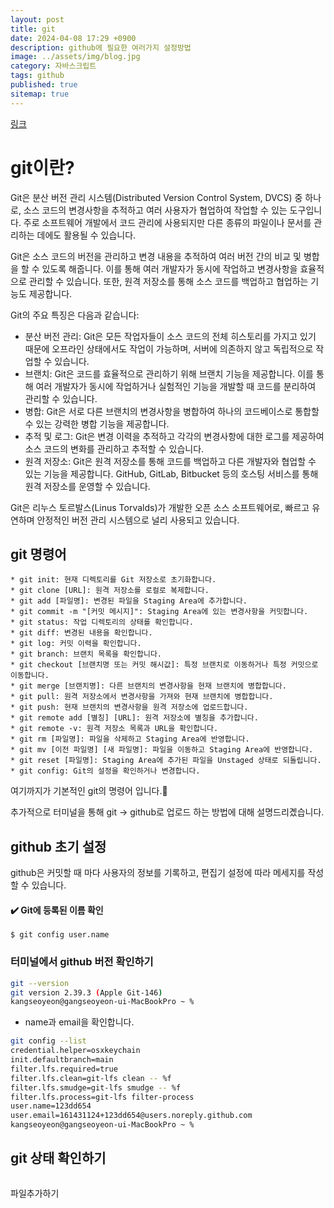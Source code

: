 ```yaml
---
layout: post
title: git
date: 2024-04-08 17:29 +0900
description: github에 필요한 여러가지 설정방법
image: ../assets/img/blog.jpg
category: 자바스크립트
tags: github
published: true
sitemap: true
---
```


[링크](https://github.com/123dd654/123dd654.github.io)


# git이란?<br />

Git은 분산 버전 관리 시스템(Distributed Version Control System, DVCS) 중 하나로, 소스 코드의 변경사항을 추적하고 여러 사용자가 협업하여 작업할 수 있는 도구입니다. 주로 소프트웨어 개발에서 코드 관리에 사용되지만 다른 종류의 파일이나 문서를 관리하는 데에도 활용될 수 있습니다.

Git은 소스 코드의 버전을 관리하고 변경 내용을 추적하여 여러 버전 간의 비교 및 병합을 할 수 있도록 해줍니다. 이를 통해 여러 개발자가 동시에 작업하고 변경사항을 효율적으로 관리할 수 있습니다. 또한, 원격 저장소를 통해 소스 코드를 백업하고 협업하는 기능도 제공합니다.

Git의 주요 특징은 다음과 같습니다:

* 분산 버전 관리: Git은 모든 작업자들이 소스 코드의 전체 히스토리를 가지고 있기 때문에 오프라인 상태에서도 작업이 가능하며, 서버에 의존하지 않고 독립적으로 작업할 수 있습니다.
* 브랜치: Git은 코드를 효율적으로 관리하기 위해 브랜치 기능을 제공합니다. 이를 통해 여러 개발자가 동시에 작업하거나 실험적인 기능을 개발할 때 코드를 분리하여 관리할 수 있습니다.
* 병합: Git은 서로 다른 브랜치의 변경사항을 병합하여 하나의 코드베이스로 통합할 수 있는 강력한 병합 기능을 제공합니다.
* 추적 및 로그: Git은 변경 이력을 추적하고 각각의 변경사항에 대한 로그를 제공하여 소스 코드의 변화를 관리하고 추적할 수 있습니다.
* 원격 저장소: Git은 원격 저장소를 통해 코드를 백업하고 다른 개발자와 협업할 수 있는 기능을 제공합니다. GitHub, GitLab, Bitbucket 등의 호스팅 서비스를 통해 원격 저장소를 운영할 수 있습니다.

Git은 리누스 토르발스(Linus Torvalds)가 개발한 오픈 소스 소프트웨어로, 빠르고 유연하며 안정적인 버전 관리 시스템으로 널리 사용되고 있습니다.



## git 명령어 
```
* git init: 현재 디렉토리를 Git 저장소로 초기화합니다.
* git clone [URL]: 원격 저장소를 로컬로 복제합니다.
* git add [파일명]: 변경된 파일을 Staging Area에 추가합니다.
* git commit -m "[커밋 메시지]": Staging Area에 있는 변경사항을 커밋합니다.
* git status: 작업 디렉토리의 상태를 확인합니다.
* git diff: 변경된 내용을 확인합니다.
* git log: 커밋 이력을 확인합니다.
* git branch: 브랜치 목록을 확인합니다.
* git checkout [브랜치명 또는 커밋 해시값]: 특정 브랜치로 이동하거나 특정 커밋으로 이동합니다.
* git merge [브랜치명]: 다른 브랜치의 변경사항을 현재 브랜치에 병합합니다.
* git pull: 원격 저장소에서 변경사항을 가져와 현재 브랜치에 병합합니다.
* git push: 현재 브랜치의 변경사항을 원격 저장소에 업로드합니다.
* git remote add [별칭] [URL]: 원격 저장소에 별칭을 추가합니다.
* git remote -v: 원격 저장소 목록과 URL을 확인합니다.
* git rm [파일명]: 파일을 삭제하고 Staging Area에 반영합니다.
* git mv [이전 파일명] [새 파일명]: 파일을 이동하고 Staging Area에 반영합니다.
* git reset [파일명]: Staging Area에 추가된 파일을 Unstaged 상태로 되돌립니다.
* git config: Git의 설정을 확인하거나 변경합니다.
```

여기까지가 기본적인 git의 명령어 입니다.🫠




추가적으로 터미널을 통해 git -> github로 업로드 하는 방법에 대해 설명드리곘습니다.

## github 초기 설정
github은 커밋할 때 마다 사용자의 정보를 기록하고, 편집기 설정에 따라 메세지를 작성할 수 있습니다.<br />

<h4>✔️ Git에 등록된 이름 확인</h4>

``$ git config user.name
``      




<!-- <h4 id="#">✔️ Git에 등록된 이름 확인</h4>
<pre><code class="lenguage-git"> $ git config user.name</code></pre>

<h4 id="#">✔️ Git에 등록된 이메일 확인</h4>
<pre><code class="lenguage-git"> $ git config user.email</code></pre>

<p>위의 명령어로 기존에 등록된 이름과 이메일을 확인합니다!

<h4 id="#">✨ 계정 변경하기 ✨</h4>
<pre><code class="lenguage-git">
git config --global user.name "계정이름"
git config --global user.email "이메일 주소"</code></pre> -->

### 터미널에서 github 버전 확인하기
````bash
git --version
git version 2.39.3 (Apple Git-146)
kangseoyeon@gangseoyeon-ui-MacBookPro ~ % 
````

- name과 email을 확인합니다.
````bash
git config --list
credential.helper=osxkeychain
init.defaultbranch=main
filter.lfs.required=true
filter.lfs.clean=git-lfs clean -- %f
filter.lfs.smudge=git-lfs smudge -- %f
filter.lfs.process=git-lfs filter-process
user.name=123dd654
user.email=161431124+123dd654@users.noreply.github.com
kangseoyeon@gangseoyeon-ui-MacBookPro ~ % 
````

## git 상태 확인하기
```git status
````

파일추가하기
````
````
